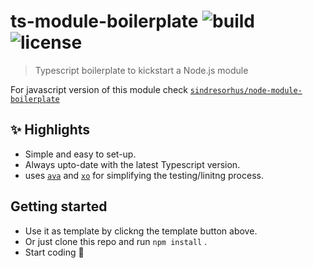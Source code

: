 # ts-module-boilerplate ![build](https://travis-ci.com/RocktimSaikia/ts-module-boilerplate.svg?branch=master) ![license](https://img.shields.io/github/license/rocktimsaikia/ts-module-boilerplate)

> Typescript boilerplate to kickstart a Node.js module

For javascript version of this module check [`sindresorhus/node-module-boilerplate`](https://github.com/sindresorhus/node-module-boilerplate)

## :sparkles: Highlights
- Simple and easy to set-up.
- Always upto-date with the latest Typescript version.
- uses [`ava`](https://github.com/avajs/ava/) and [`xo`](https://github.com/xojs/xo/) for simplifying the testing/linitng process.

## Getting started
- Use it as template by clickng the template button above.
- Or just clone this repo and run `npm install` .
- Start coding :rocket:
